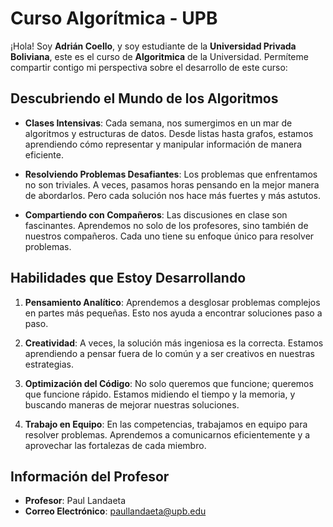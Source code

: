 # Curso Algorítmica - UPB

¡Hola! Soy **Adrián Coello**, y soy estudiante de la **Universidad Privada Boliviana**, este es el curso de **Algoritmica** de la Universidad. Permíteme compartir contigo mi perspectiva sobre el desarrollo de 
este curso:

## Descubriendo el Mundo de los Algoritmos

- **Clases Intensivas**: Cada semana, nos sumergimos en un mar de algoritmos y estructuras de datos. Desde listas hasta grafos, estamos aprendiendo cómo representar y manipular información de manera eficiente.

- **Resolviendo Problemas Desafiantes**: Los problemas que enfrentamos no son triviales. A veces, pasamos horas pensando en la mejor manera de abordarlos. Pero cada solución nos hace más fuertes y más astutos.

- **Compartiendo con Compañeros**: Las discusiones en clase son fascinantes. Aprendemos no solo de los profesores, sino también de nuestros compañeros. Cada uno tiene su enfoque único para resolver problemas.

## Habilidades que Estoy Desarrollando

1. **Pensamiento Analítico**: Aprendemos a desglosar problemas complejos en partes más pequeñas. Esto nos ayuda a encontrar soluciones paso a paso.

2. **Creatividad**: A veces, la solución más ingeniosa es la correcta. Estamos aprendiendo a pensar fuera de lo común y a ser creativos en nuestras estrategias.

3. **Optimización del Código**: No solo queremos que funcione; queremos que funcione rápido. Estamos midiendo el tiempo y la memoria, y buscando maneras de mejorar nuestras soluciones.

4. **Trabajo en Equipo**: En las competencias, trabajamos en equipo para resolver problemas. Aprendemos a comunicarnos eficientemente y a aprovechar las fortalezas de cada miembro.

## Información del Profesor

- **Profesor**: Paul Landaeta
- **Correo Electrónico**: paullandaeta@upb.edu
